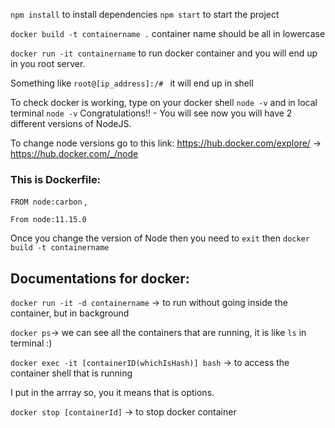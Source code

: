  `npm install` to install dependencies
`npm start`  to start the project


`docker build -t containername .` container name should be all in lowercase

 `docker run -it containername` to run docker container and you will end up in you root server.

Something like  `root@[ip_address]:/# ` it will end up in shell

To check docker is working, type on your docker shell `node -v` and in local terminal `node -v`
Congratulations!! - You will see now you will have 2 different versions of NodeJS.


To change node versions go to this link: https://hub.docker.com/explore/ -> https://hub.docker.com/_/node

### This is Dockerfile:

`FROM node:carbon` ,

`From node:11.15.0`

Once you change the version of Node then you need to ` exit ` then `docker build -t containername`



## Documentations for docker:

`docker run -it -d containername` -> to run without going inside the container, but in background


`docker ps`-> we can see all the containers that are running, it is like `ls` in terminal :)


`docker exec -it [containerID(whichIsHash)] bash` -> to access the container shell that is running

I put in the arrray so, you it means that is options.


`docker stop [containerId]` -> to stop docker container 